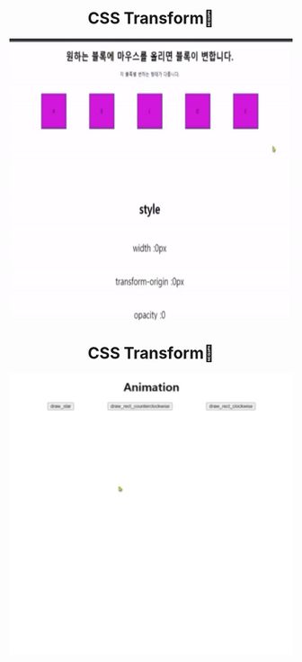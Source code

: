 

<h1 align="center">CSS Transform👋</h1>
<img style={margin-left: auto;
    margin-right: auto;} alt="사용방법" width = "100%" height="500" src="https://github.com/ChanhyukPark-Tech/WebProgramming/blob/main/InteractiveWeb/MyProject/CSS_Transform/CSS_transform.gif"/>
    
    
<h1 align="center">CSS Transform👋</h1>
<img style={margin-left: auto;
    margin-right: auto;} alt="사용방법" width = "100%" height="500" src="https://github.com/ChanhyukPark-Tech/WebProgramming/blob/main/InteractiveWeb/MyProject/Graphic_Animation/Graphic_Animation.gif"/>
    

